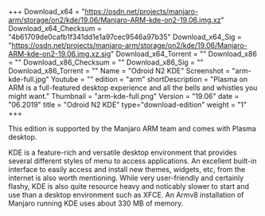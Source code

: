 +++
Download_x64 = "https://osdn.net/projects/manjaro-arm/storage/on2/kde/19.06/Manjaro-ARM-kde-on2-19.06.img.xz"
Download_x64_Checksum = "4b61709de0cafb1f341dd1e1a97cec9546a97b35"
Download_x64_Sig = "https://osdn.net/projects/manjaro-arm/storage/on2/kde/19.06/Manjaro-ARM-kde-on2-19.06.img.xz.sig"
Download_x64_Torrent = ""
Download_x86 = ""
Download_x86_Checksum = ""
Download_x86_Sig = ""
Download_x86_Torrent = ""
Name = "Odroid N2 KDE"
Screenshot = "arm-kde-full.jpg"
Youtube = ""
edition = "arm"
shortDescription = "Plasma on ARM is a full-featured desktop experience and all the bells and whistles you might want."
Thumbnail = "arm-kde-full.png"
Version = "19.06"
date = "06.2019"
title = "Odroid N2 KDE"
type="download-edition"
weight = "1"
+++

This edition is supported by the Manjaro ARM team and comes with Plasma desktop.

KDE is a feature-rich and versatile desktop environment that provides several different styles of menu to access applications. An excellent built-in interface to easily access and install new themes, widgets, etc, from the internet is also worth mentioning. While very user-friendly and certainly flashy, KDE is also quite resource heavy and noticably slower to start and use than a desktop environment such as XFCE. An Armv8 installation of Manjaro running KDE uses about 330 MB of memory.

